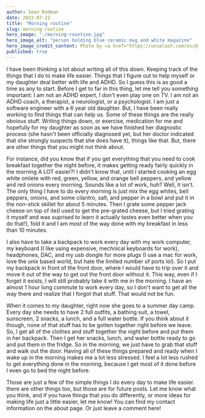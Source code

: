 ```yaml
---
author: Sean Rodman
date: 2022-07-22
title: "Morning routine"
slug: morning-routine
hero_image: "./morning-rountine.jpg"
hero_image_alt: "person holding blue ceramic mug and white magazine"
hero_image_credit_content: Photo by <a href="https://unsplash.com/es/@the5th?utm_source=unsplash&utm_medium=referral&utm_content=creditCopyText">THE 5TH</a> on <a href="https://unsplash.com/s/photos/morning-routine?utm_source=unsplash&utm_medium=referral&utm_content=creditCopyText">Unsplash</a>
published: true
---
```

  I have been thinking a lot about writing all of this down. Keeping track of
  the things that I do to make life easier. Things that I figure out to help
  myself or my daughter deal better with life and ADHD. So I guess this is as
  good a time as any to start. Before I get to far in this thing, let me tell
  you something important: I am not an ADHD expert, I don't even play one on TV.
  I am not an ADHD coach, a therapist, a neurologist, or a psychologist. I am
  just a software engineer with a 6 year old daughter. But, I have been really
  working to find things that can help us. Some of these things are the really
  obvious stuff. Writing things down, or exercise, medication for me and hopefully
  for my daughter as soon as we have finished her diagnostic process (she hasn't
  been officially diagnosed yet, but her doctor indicated that she strongly suspects
  that she does have it), things like that. But, there are other things that you might
  not think about.

  For instance, did you know that if you get everything that you need to cook
  breakfast together the night before, it makes getting ready fairly quickly in
  the morning A LOT easier?! I didn't know that, until I started cooking an egg white
  omlete with red, green, yellow, and orange bell peppers, and yellow and red
  onions every morning. Sounds like a lot of work, huh? Well, it isn't. The only
  thing I have to do every morning is just mix the egg whites, bell peppers, onions,
  and some cilantro, salt, and pepper in a bowl and put it in the non-stick skillet
  for about 5 minutes. Then I grate some pepper jack cheese on top of ite(I used
  to get the pre-grated cheese, but I tried grating it myself and was suprised to
  learn it actually tastes even better when you do that!), fold it and I am most
  of the way done with my breakfast in less than 10 minutes.

  I also have to take a backpack to work every day with my work computer,
  my keyboard (I like using expensive, mechnical keyboards for work), headphones,
  DAC, and my usb dongle for more plugs (I use a mac for work, love the unix based
  world, but hate the limited number of ports lol). So I put my backpack in front
  of the front door, where I would have to trip over it and move it out of the way
  to get out the front door without it. This way, even if I forget it exists, I will
  still probably take it with me in the morning. I have an almost 1 hour long commute
  to work every day, so I don't want to get all the way there and realize that I
  forgot that stuff. That would not be fun.

  When it comes to my daughter, right now she goes to a summer day camp. Every day
  she needs to have 2 full outfits, a bathing suit, a towel, sunscreen, 2 snacks,
  a lunch, and a full water bottle. If you think about it though, none of that
  stuff has to be gotten together right before we leave. So, I get all of the clothes
  and stuff together the night before and put them in her backpack. Then I get her
  snacks, lunch, and water bottle ready to go and put them in the fridge. So in
  the morning, we just have to grab that stuff and walk out the door. Having all
  of these things prepared and ready when I wake up in the morning makes me a lot
  less stressed. I feel a lot less rushed to get everything done in the morning,
  because I get most of it done before I even go to bed the night before.

  Those are just a few of the simple things I do every day to make life easier. there
  are other things too, but those are for future posts. Let me know what you think,
  and if you have things that you do differently, or more ideas for making life just
  a little easier, let me know! You can find my contact information on the about page.
  Or just leave a comment here!
